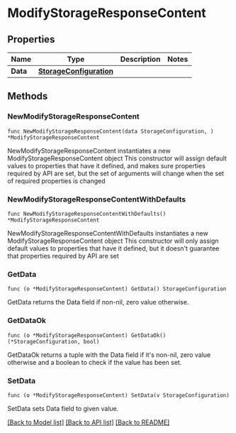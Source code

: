 # ModifyStorageResponseContent

## Properties

Name | Type | Description | Notes
------------ | ------------- | ------------- | -------------
**Data** | [**StorageConfiguration**](StorageConfiguration.md) |  | 

## Methods

### NewModifyStorageResponseContent

`func NewModifyStorageResponseContent(data StorageConfiguration, ) *ModifyStorageResponseContent`

NewModifyStorageResponseContent instantiates a new ModifyStorageResponseContent object
This constructor will assign default values to properties that have it defined,
and makes sure properties required by API are set, but the set of arguments
will change when the set of required properties is changed

### NewModifyStorageResponseContentWithDefaults

`func NewModifyStorageResponseContentWithDefaults() *ModifyStorageResponseContent`

NewModifyStorageResponseContentWithDefaults instantiates a new ModifyStorageResponseContent object
This constructor will only assign default values to properties that have it defined,
but it doesn't guarantee that properties required by API are set

### GetData

`func (o *ModifyStorageResponseContent) GetData() StorageConfiguration`

GetData returns the Data field if non-nil, zero value otherwise.

### GetDataOk

`func (o *ModifyStorageResponseContent) GetDataOk() (*StorageConfiguration, bool)`

GetDataOk returns a tuple with the Data field if it's non-nil, zero value otherwise
and a boolean to check if the value has been set.

### SetData

`func (o *ModifyStorageResponseContent) SetData(v StorageConfiguration)`

SetData sets Data field to given value.



[[Back to Model list]](../README.md#documentation-for-models) [[Back to API list]](../README.md#documentation-for-api-endpoints) [[Back to README]](../README.md)


